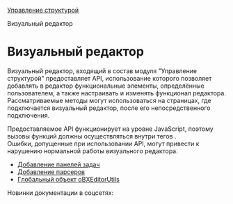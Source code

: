 [Управление структурой](/api_help/fileman/index.php)

Визуальный редактор

Визуальный редактор
===================

Визуальный редактор, входящий в состав модуля "Управление структурой" предоставляет API, использование которого позволяет добавлять в редактор функциональные
элементы, определённые пользователем, а также настраивать и изменять функционал редактора. Рассматриваемые методы могут использоваться на страницах, где
подключается визуальный редактор, после его непосредственного подключения.

Предоставляемое API функционирует на уровне JavaScript, поэтому вызовы функций должны осуществляться внутри тегов
**<script></script>**.  
Ошибки, допущенные при использовании API, могут привести к нарушению нормальной работы визуального редактора.

* [Добавление панелей задач](/api_help/fileman/editor/add_taskbar.php)
* [Добавление парсеров](/api_help/fileman/editor/add_parser.php)
* [Глобальный объект oBXEditorUtils](/api_help/fileman/editor/obxeditorutils/index.php)

Новинки документации в соцсетях: